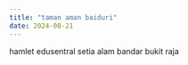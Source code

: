 ```yaml
---
title: "taman aman baiduri"
date: 2024-08-21
---
```



hamlet
edusentral
setia alam
bandar bukit raja
